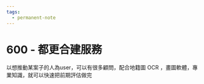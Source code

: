 ```yaml
---
tags:
  - permanent-note
---
```

# 600 - 都更合建服務

以想推動某案子的人為user，可以有很多顧問，配合地籍圖 OCR ，畫圖軟體，專業知識，就可以快速把前期評估做完



